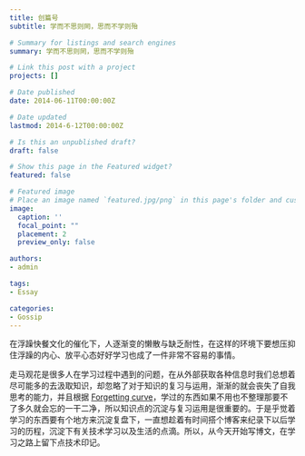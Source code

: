 ```yaml
---
title: 创篇号
subtitle: 学而不思则罔，思而不学则殆

# Summary for listings and search engines
summary: 学而不思则罔，思而不学则殆

# Link this post with a project
projects: []

# Date published
date: 2014-06-11T00:00:00Z

# Date updated
lastmod: 2014-6-12T00:00:00Z

# Is this an unpublished draft?
draft: false

# Show this page in the Featured widget?
featured: false

# Featured image
# Place an image named `featured.jpg/png` in this page's folder and customize its options here.
image:
  caption: ''
  focal_point: ""
  placement: 2
  preview_only: false

authors:
- admin

tags:
- Essay

categories:
- Gossip
---
```


在浮躁快餐文化的催化下，人逐渐变的懒散与缺乏耐性，在这样的环境下要想压抑住浮躁的内心、放平心态好好学习也成了一件非常不容易的事情。

走马观花是很多人在学习过程中遇到的问题，在从外部获取各种信息时我们总想着尽可能多的去汲取知识，却忽略了对于知识的复习与运用，渐渐的就会丧失了自我思考的能力，并且根据 [Forgetting curve](https://en.wikipedia.org/wiki/Forgetting_curve)，学过的东西如果不用也不整理那要不了多久就会忘的一干二净，所以知识点的沉淀与复习运用是很重要的。于是乎觉着学习的东西要有个地方来沉淀复盘下，一直想趁着有时间搭个博客来纪录下以后学习的历程，沉淀下有关技术学习以及生活的点滴。所以，从今天开始写博文，在学习之路上留下点技术印记。
